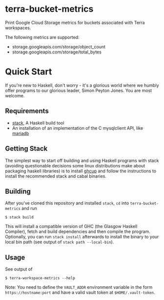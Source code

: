 # terra-bucket-metrics
Print Google Cloud Storage metrics for buckets associated with Terra workspaces.

The following metrics are supported:
- storage.googleapis.com/storage/object_count
- storage.googleapis.com/storage/total_bytes

# Quick Start
If you're new to Haskell, don't worry - it's a glorious world where we humbly
offer programs to our glorious leader, Simon Peyton Jones. You are most welcome.

## Requirements
- [stack](https://docs.haskellstack.org/en/stable/), A Haskell build tool
- An installation of an implementation of the C mysqlclient API, like [mariadb](https://mariadb.org/)

## Getting Stack
The simplest way to start off building and using Haskell programs with
stack (avoiding questionable decisions some linux distributions make about
packaging haskell libraries) is to install [ghcup](https://www.haskell.org/ghcup/)
and follow the instructions to install the recommended stack and cabal binaries.

## Building
After you've cloned this repository and installed `stack`, `cd` into
`terra-bucket-metrics` and run

    $ stack build

This will install a compatible version of GHC (the Glasgow Haskell Compiler),
fetch and build dependencies and then compile the program. Optionally, you can
run `stack install` afterwards to install the binary to your local bin path
(see output of `stack path --local-bin`).

## Usage
See output of

    $ terra-workspace-metrics --help

Note: You need to define the `VAULT_ADDR` environment variable in the form
`https://hostname:port` and have a valid vault token at `$HOME/.vault-token`.

